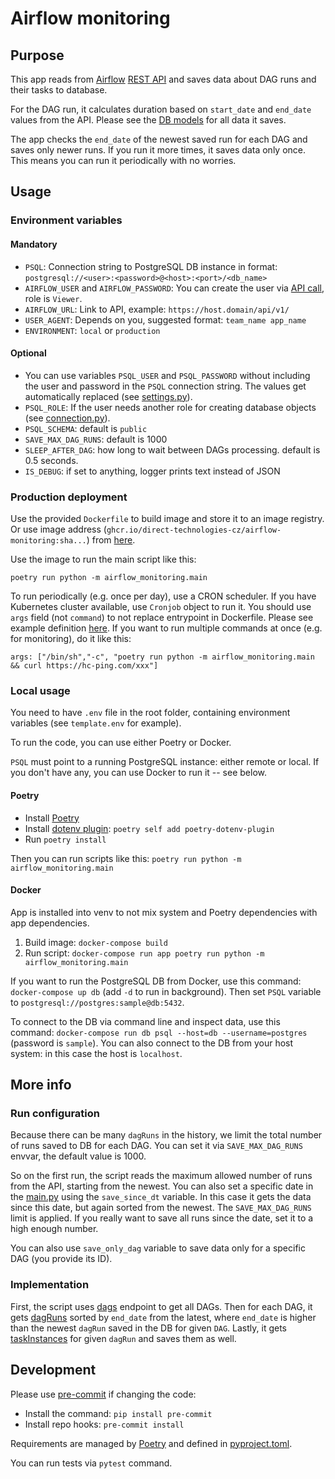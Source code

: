 # Airflow monitoring

## Purpose

This app reads from [Airflow](https://airflow.apache.org/) [REST API](https://airflow.apache.org/docs/apache-airflow/stable/stable-rest-api-ref.html) and saves data about DAG runs and their tasks to database. 

For the DAG run, it calculates duration based on `start_date` and `end_date` values from the API. Please see the [DB models](./airflow_monitoring/db/models.py) for all data it saves. 

The app checks the `end_date` of the newest saved run for each DAG and saves only newer runs. If you run it more times, it saves data only once. This means you can run it periodically with no worries.

## Usage

### Environment variables

#### Mandatory

* `PSQL`: Connection string to PostgreSQL DB instance in format: `postgresql://<user>:<password>@<host>:<port>/<db_name>`
* `AIRFLOW_USER` and `AIRFLOW_PASSWORD`: You can create the user via [API call](https://ip-airflow.triglav.local/api/v1/ui/#/User/post_user), role is `Viewer`.
* `AIRFLOW_URL`: Link to API, example: `https://host.domain/api/v1/`
* `USER_AGENT`: Depends on you, suggested format: `team_name app_name`
* `ENVIRONMENT`: `local` or `production`

#### Optional

* You can use variables `PSQL_USER` and `PSQL_PASSWORD` without including the user and password in the `PSQL` connection string. The values get automatically replaced (see [settings.py](./airflow_monitoring/settings.py)).
* `PSQL_ROLE`: If the user needs another role for creating database objects (see [connection.py](./airflow_monitoring/db/connection.py)). 
* `PSQL_SCHEMA`: default is `public` 
* `SAVE_MAX_DAG_RUNS`: default is 1000
* `SLEEP_AFTER_DAG`: how long to wait between DAGs processing. default is 0.5 seconds.
* `IS_DEBUG`: if set to anything, logger prints text instead of JSON

### Production deployment

Use the provided `Dockerfile` to build image and store it to an image registry. Or use image address (`ghcr.io/direct-technologies-cz/airflow-monitoring:sha...`) from [here](https://github.com/Direct-Technologies-CZ/airflow-monitoring/pkgs/container/airflow-monitoring).

Use the image to run the main script like this: 
```
poetry run python -m airflow_monitoring.main
```

To run periodically (e.g. once per day), use a CRON scheduler. If you have Kubernetes cluster available, use `Cronjob` object to run it. You should use `args` field (not `command`) to not replace entrypoint in Dockerfile. Please see example definition [here](./k8s_cronjob.yaml). If you want to run multiple commands at once (e.g. for monitoring), do it like this:

`args: ["/bin/sh","-c", "poetry run python -m airflow_monitoring.main && curl https://hc-ping.com/xxx"]`

### Local usage
You need to have `.env` file in the root folder, containing environment variables (see `template.env` for example).

To run the code, you can use either Poetry or Docker.

`PSQL` must point to a running PostgreSQL instance: either remote or local. If you don't have any, you can use Docker to run it -- see below.

#### Poetry
* Install [Poetry](https://python-poetry.org/docs/#installation)
* Install [dotenv plugin](https://pypi.org/project/poetry-dotenv-plugin/): `poetry self add poetry-dotenv-plugin`
* Run `poetry install`

Then you can run scripts like this: `poetry run python -m airflow_monitoring.main`

#### Docker
App is installed into venv to not mix system and Poetry dependencies with app dependencies.

1. Build image: `docker-compose build`
2. Run script: `docker-compose run app poetry run python -m airflow_monitoring.main`

If you want to run the PostgreSQL DB from Docker, use this command: `docker-compose up db` (add `-d` to run in background). Then set `PSQL` variable to `postgresql://postgres:sample@db:5432`.

To connect to the DB via command line and inspect data, use this command: `docker-compose run db psql --host=db --username=postgres` (password is `sample`). You can also connect to the DB from your host system: in this case the host is `localhost`.

## More info

### Run configuration
Because there can be many `dagRuns` in the history, we limit the total number of runs saved to DB for each DAG. You can set it via `SAVE_MAX_DAG_RUNS` envvar, the default value is 1000.

So on the first run, the script reads the maximum allowed number of runs from the API, starting from the newest. You can also set a specific date in the [main.py](./airflow_monitoring/main.py) using the `save_since_dt` variable. In this case it gets the data since this date, but again sorted from the newest. The `SAVE_MAX_DAG_RUNS` limit is applied. If you really want to save all runs since the date, set it to a high enough number.

You can also use `save_only_dag` variable to save data only for a specific DAG (you provide its ID).

### Implementation
First, the script uses [dags](https://airflow.apache.org/docs/apache-airflow/stable/stable-rest-api-ref.html#tag/DAG) endpoint to get all DAGs. Then for each DAG, it gets [dagRuns](https://airflow.apache.org/docs/apache-airflow/stable/stable-rest-api-ref.html#tag/DAGRun) sorted by `end_date` from the latest, where `end_date` is higher than the newest `dagRun` saved in the DB for given `DAG`. Lastly, it gets [taskInstances](https://airflow.apache.org/docs/apache-airflow/stable/stable-rest-api-ref.html#tag/TaskInstance) for given `dagRun` and saves them as well.

## Development 

Please use [pre-commit](https://pre-commit.com/) if changing the code:
* Install the command: `pip install pre-commit`
* Install repo hooks: `pre-commit install`

Requirements are managed by [Poetry](https://python-poetry.org/) and defined in [pyproject.toml](./pyproject.toml).

You can run tests via `pytest` command.
